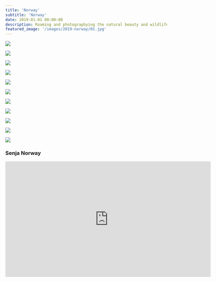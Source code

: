 ```yaml
---
title: 'Norway'
subtitle: 'Norway'
date: 2019-01-01 00:00:00
description: Roaming and photographying the natural beauty and wildlife of Norway.
featured_image: '/images/2019-norway/01.jpg'
---
```


![](/images/2019-norway/01.jpg)


<!-- > “As a cowboy would say, never approach a bull from the front, a horse from the rear, or a fool from any direction.” -->


![](/images/2019-norway/02.jpg)  

![](/images/2019-norway/03.jpg)  

![](/images/2019-norway/04.jpg)  

![](/images/2019-norway/05.jpg)

![](/images/2019-norway/06.jpg) 

![](/images/2019-norway/07.jpg)  

![](/images/2019-norway/08.jpg)  

![](/images/2019-norway/09.jpg) 

![](/images/2019-norway/10.jpg) 

![](/images/2019-norway/11.jpg) 

### Senja Norway

<iframe src="https://vimeo.com/407185635" width="640" height="360" frameborder="0" allowfullscreen></iframe> 
